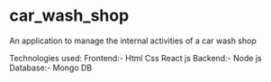 # car_wash_shop

An application to manage the internal activities of a car wash shop


Technologies used:
  Frontend:-
    Html
    Css
    React js
  Backend:-
    Node js
  Database:-
    Mongo DB
